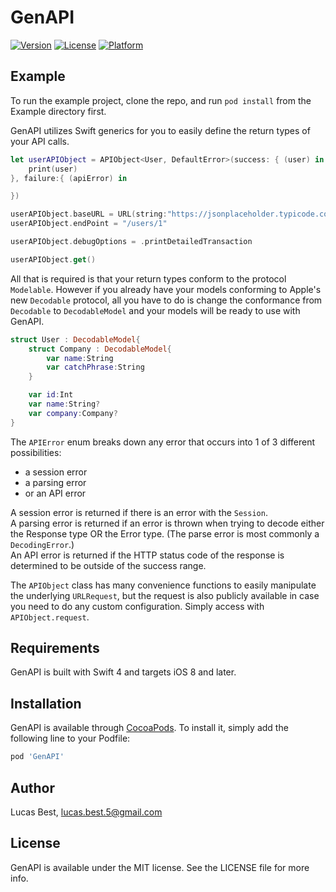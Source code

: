 # GenAPI

[![Version](https://img.shields.io/cocoapods/v/GenAPI.svg?style=flat)](http://cocoapods.org/pods/GenAPI)
[![License](https://img.shields.io/cocoapods/l/GenAPI.svg?style=flat)](http://cocoapods.org/pods/GenAPI)
[![Platform](https://img.shields.io/cocoapods/p/GenAPI.svg?style=flat)](http://cocoapods.org/pods/GenAPI)

## Example

To run the example project, clone the repo, and run `pod install` from the Example directory first.

GenAPI utilizes Swift generics for you to easily define the return types of your API calls.

```swift
let userAPIObject = APIObject<User, DefaultError>(success: { (user) in
    print(user)
}, failure:{ (apiError) in

})

userAPIObject.baseURL = URL(string:"https://jsonplaceholder.typicode.com")
userAPIObject.endPoint = "/users/1"

userAPIObject.debugOptions = .printDetailedTransaction

userAPIObject.get()
```

All that is required is that your return types conform to the protocol `Modelable`. However if you already have your models conforming to Apple's new `Decodable` protocol, all you have to do is change the conformance from `Decodable`  to `DecodableModel` and your models will be ready to use with GenAPI.

```swift
struct User : DecodableModel{
    struct Company : DecodableModel{
        var name:String
        var catchPhrase:String
    }

    var id:Int
    var name:String?
    var company:Company?
}
```

The  `APIError` enum breaks down any error that occurs into 1 of 3 different possibilities:

- a session error
- a parsing error
- or an API error

A session error is returned if there is an error with the `Session`.<br>
A parsing error is returned if an error is thrown when trying to decode either the Response type OR the Error type. (The parse error is most commonly a  `DecodingError`.)<br>
An API error is returned if the HTTP status code of the response is determined to be outside of the success range.<br>

The `APIObject` class has many convenience functions to easily manipulate the underlying `URLRequest`, but the request is also publicly available in case you need to do any custom configuration. Simply access with  `APIObject.request`.

## Requirements

GenAPI is built with Swift 4 and targets iOS 8 and later.

## Installation

GenAPI is available through [CocoaPods](http://cocoapods.org). To install
it, simply add the following line to your Podfile:

```ruby
pod 'GenAPI'
```

## Author

Lucas Best, lucas.best.5@gmail.com

## License

GenAPI is available under the MIT license. See the LICENSE file for more info.
